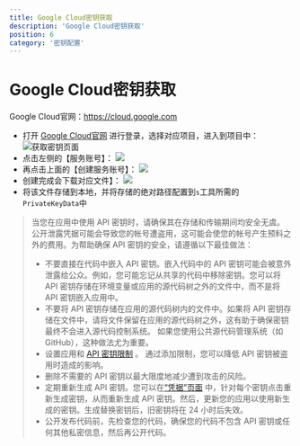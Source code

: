 ```yaml
---
title: Google Cloud密钥获取
description: 'Google Cloud密钥获取'
position: 6
category: '密钥配置'
---
```

# Google Cloud密钥获取

Google Cloud官网：https://cloud.google.com       

- 打开 [Google Cloud官网](https://cloud.google.com) 进行登录，选择对应项目，进入到项目中：
  ![获取密钥页面](https://images.devsapp.cn/access/google-console.jpg)
- 点击左侧的【服务账号】：
  ![](https://images.devsapp.cn/access/google-service.jpg)
- 再点击上面的【创建服务账号】：
  ![](https://images.devsapp.cn/access/google-add.jpg)
- 创建完成会下载对应文件】：
  ![](https://images.devsapp.cn/access/google-access.jpg)
- 将该文件存储到本地，并将存储的绝对路径配置到`s`工具所需的`PrivateKeyData`中

> 当您在应用中使用 API 密钥时，请确保其在存储和传输期间均安全无虞。公开泄露凭据可能会导致您的帐号遭盗用，这可能会使您的帐号产生预料之外的费用。为帮助确保 API 密钥的安全，请遵循以下最佳做法：
> - 不要直接在代码中嵌入 API 密钥。嵌入代码中的 API 密钥可能会被意外泄露给公众。例如，您可能忘记从共享的代码中移除密钥。您可以将 API 密钥存储在环境变量或应用的源代码树之外的文件中，而不是将 API 密钥嵌入应用中。
> - 不要将 API 密钥存储在应用的源代码树内的文件中。如果将 API 密钥存储在文件中，请将文件保留在应用的源代码树之外，这有助于确保密钥最终不会进入源代码控制系统。 如果您使用公共源代码管理系统（如 GitHub），这种做法尤为重要。
> - 设置应用和 [API 密钥限制](https://cloud.google.com/docs/authentication/api-keys#api_key_restrictions) 。 通过添加限制，您可以降低 API 密钥被盗用时造成的影响。
> - 删除不需要的 API 密钥以最大限度地减少遭到攻击的风险。
> - 定期重新生成 API 密钥。您可以在[“凭据”页面](https://console.cloud.google.com/apis/credentials?_ga=2.119850376.1642904664.1603769673-1032325965.1594091682) 中，针对每个密钥点击重新生成密钥，从而重新生成 API 密钥。然后，更新您的应用以使用新生成的密钥。生成替换密钥后，旧密钥将在 24 小时后失效。
> - 公开发布代码前，先检查您的代码，确保您的代码不包含 API 密钥或任何其他私密信息，然后再公开代码。
